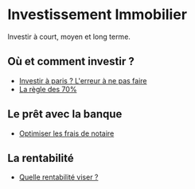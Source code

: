 # Investissement Immobilier

Investir à court, moyen et long terme.


## Où et comment investir ?

- [Investir à paris ? L'erreur à ne pas faire](https://investissement-immobilier.github.io/investir-a-paris-erreur)
- [La règle des 70%](https://investissement-immobilier.github.io/la-regle-des-70-pourcent)

## Le prêt avec la banque

- [Optimiser les frais de notaire](https://investissement-immobilier.github.io/optimiser-les-frais-de-notaire)


## La rentabilité

- [Quelle rentabilité viser ?](https://investissement-immobilier.github.io/quelle-rentabilite-viser)
